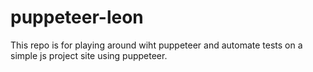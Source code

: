 # puppeteer-leon

This repo is for playing around wiht puppeteer and automate tests on a simple js project site using puppeteer. 
